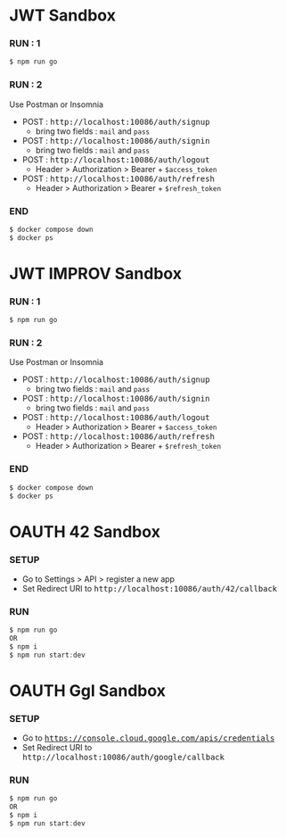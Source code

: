 # JWT Sandbox
### RUN : 1
```c
$ npm run go
```
### RUN : 2 
Use Postman or Insomnia
- POST : <kbd>http://localhost:10086/auth/signup</kbd>
  - bring two fields : `mail` and `pass`
- POST : <kbd>http://localhost:10086/auth/signin</kbd>
  - bring two fields : `mail` and `pass`
- POST : <kbd>http://localhost:10086/auth/logout</kbd>
  - Header > Authorization > Bearer + `$access_token`
- POST : <kbd>http://localhost:10086/auth/refresh</kbd>
  - Header > Authorization > Bearer + `$refresh_token`
### END
```c
$ docker compose down
$ docker ps
``` 

# JWT IMPROV Sandbox
### RUN : 1
```c
$ npm run go
```
### RUN : 2 
Use Postman or Insomnia
- POST : <kbd>http://localhost:10086/auth/signup</kbd>
  - bring two fields : `mail` and `pass`
- POST : <kbd>http://localhost:10086/auth/signin</kbd>
  - bring two fields : `mail` and `pass`
- POST : <kbd>http://localhost:10086/auth/logout</kbd>
  - Header > Authorization > Bearer + `$access_token`
- POST : <kbd>http://localhost:10086/auth/refresh</kbd>
  - Header > Authorization > Bearer + `$refresh_token`
### END
```c
$ docker compose down
$ docker ps
``` 

# OAUTH 42 Sandbox
### SETUP
- Go to Settings > API > register a new app
- Set Redirect URI to <kbd>http://localhost:10086/auth/42/callback</kbd>
### RUN
```c
$ npm run go
OR
$ npm i
$ npm run start:dev
```

# OAUTH Ggl Sandbox
### SETUP
- Go to <kbd>https://console.cloud.google.com/apis/credentials</kbd>
- Set Redirect URI to <kbd>http://localhost:10086/auth/google/callback</kbd>
### RUN
```c
$ npm run go
OR
$ npm i
$ npm run start:dev
```
